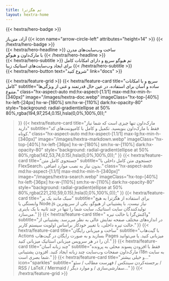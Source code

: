 ```yaml
---
title: تم هگزترا
layout: hextra-home
---
```


{{< hextra/hero-badge >}}
  <div class="hx-w-2 hx-h-2 hx-rounded-full hx-bg-primary-400"></div>
  <span>آزاد، متن‌باز</span>
  {{< icon name="arrow-circle-left" attributes="height=14" >}}
{{< /hextra/hero-badge >}}

<div class="hx-mt-6 hx-mb-6">
{{< hextra/hero-headline >}}
  ساخت وب‌سایت‌های مدرن &nbsp;<br class="sm:hx-block hx-hidden" />با مارک‌داون و هیوگو
{{< /hextra/hero-headline >}}
</div>

<div class="hx-mb-12">
{{< hextra/hero-subtitle >}}
  تم هیوگو سریع و دارای امکانات کامل&nbsp;<br class="sm:hx-block hx-hidden" />برای ایجاد وب‌سایت‌های استاتیک زیبا
{{< /hextra/hero-subtitle >}}
</div>

<div class="hx-mb-6">
{{< hextra/hero-button text="شروع کنید" link="docs" >}}
</div>

<div class="hx-mt-6"></div>

{{< hextra/feature-grid >}}
  {{< hextra/feature-card
    title="سریع و با امکانات کامل"
    subtitle="ساده و آسان برای استفاده، در عین حال قدرتمند و غنی از ویژگی‌ها متنوع."
    class="hx-aspect-auto md:hx-aspect-[1.1/1] max-md:hx-min-h-[340px]"
    image="/images/hextra-doc.webp"
    imageClass="hx-top-[40%] hx-left-[24px] hx-w-[180%] sm:hx-w-[110%] dark:hx-opacity-80"
    style="background: radial-gradient(ellipse at 50% 80%,rgba(194,97,254,0.15),hsla(0,0%,100%,0));"
  >}}
  {{< hextra/feature-card
    title="مارک‌داون تنها چیزی است که شما نیاز دارید"
    subtitle="فقط با مارک‌داون بنویسید. تکمیل و کامل با کامپوننت‌های کد کوتاه."
    class="hx-aspect-auto md:hx-aspect-[1.1/1] max-lg:hx-min-h-[340px]"
    image="/images/hextra-markdown.webp"
    imageClass="hx-top-[40%] hx-left-[36px] hx-w-[180%] sm:hx-w-[110%] dark:hx-opacity-80"
    style="background: radial-gradient(ellipse at 50% 80%,rgba(142,53,74,0.15),hsla(0,0%,100%,0));"
  >}}
  {{< hextra/feature-card
    title="جستجوی کامل متن"
    subtitle="جستجوی متن کامل داخلی با FlexSearch، بدون نیاز به نصب موارد اضافی."
    class="hx-aspect-auto md:hx-aspect-[1.1/1] max-md:hx-min-h-[340px]"
    image="/images/hextra-search.webp"
    imageClass="hx-top-[40%] hx-left-[36px] hx-w-[110%] sm:hx-w-[110%] dark:hx-opacity-80"
    style="background: radial-gradient(ellipse at 50% 80%,rgba(221,210,59,0.15),hsla(0,0%,100%,0));"
  >}}
  {{< hextra/feature-card
    title="سبک مانند یک پر"
    subtitle="برای استفاده از هگزترا به هیچ وابستگی یا Node.js نیاز نیست. با پشتیبانی از هیوگو، یکی از سریع‌ترین تولیدکنندگان سایت استاتیک، سایت شما را تنها در چند ثانیه با یک باینری می‌سازد."
  >}}
  {{< hextra/feature-card
    title=" واکنش‌گرا با حالت تیره"
    subtitle="در اندازه‌های مختلف صفحه نمایش عالی به نظر می‌رسد. پشتیبانی از حالت تیره داخلی، با تغییر خودکار براساس اولویت سیستم کاربر."
  >}}
  {{< hextra/feature-card
    title="ساخت و میزبانی رایگان"
    subtitle="با گیت‌هاب Actions بسازید و به صورت رایگان در گیت‌هاب Pages میزبانی کنید. یا می‌توانید آن را در هر سرویس میزبانی استاتیک میزبانی کنید."
  >}}
  {{< hextra/feature-card
    title="چند زبانه آسان"
    subtitle="فقط با افزودن پسوند محلی به پرونده مارک‌داون صفحات وب‌سایت چند زبانه ایجاد کنید. افزودن پشتیبانی i18n به سایت شما بصری است."
  >}}
  {{< hextra/feature-card
    title="و خیلی بیشتر..."
    icon="sparkles"
    subtitle="برجسته‌کردن سینتکس / فهرست مطالب / سئو / RSS / LaTeX / Mermaid / سفارشی‌سازی / و موارد دیگر…"
  >}}
{{< /hextra/feature-grid >}}
